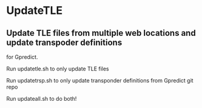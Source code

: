 # UpdateTLE
## Update TLE files from multiple web locations and update transpoder definitions
for Gpredict.

Run updatetle.sh to only update TLE files

Run updatetrsp.sh to only update transponder definitions from Gpredict git repo

Run updateall.sh to do both!
